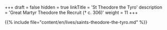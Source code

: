 +++
draft = false
hidden = true
linkTitle = 'St Theodore the Tyro'
description = 'Great Martyr Theodore the Recruit († c. 306)'
weight = 11
+++

{{% include file="content/en/lives/saints-theodore-the-tyro.md" %}}
